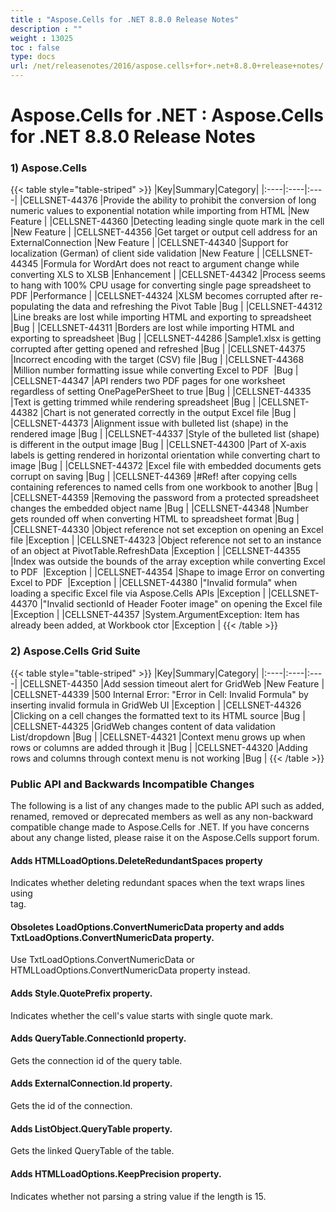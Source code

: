 ```yaml
---
title : "Aspose.Cells for .NET 8.8.0 Release Notes" 
description : "" 
weight : 13025 
toc : false
type: docs
url: /net/releasenotes/2016/aspose.cells+for+.net+8.8.0+release+notes/
---
```


# Aspose.Cells for .NET : Aspose.Cells for .NET 8.8.0 Release Notes


### 1) Aspose.Cells

{{< table style="table-striped" >}}
|Key|Summary|Category|
|:----|:----|:----|
|CELLSNET-44376  |Provide the ability to prohibit the conversion of long numeric values to exponential notation while importing from HTML  |New Feature  |
|CELLSNET-44360  |Detecting leading single quote mark in the cell  |New Feature  |
|CELLSNET-44356  |Get target or output cell address for an ExternalConnection  |New Feature  |
|CELLSNET-44340  |Support for localization (German) of client side validation  |New Feature  |
|CELLSNET-44345  |Formula for WordArt does not react to argument change while converting XLS to XLSB  |Enhancement  |
|CELLSNET-44342  |Process seems to hang with 100% CPU usage for converting single page spreadsheet to PDF  |Performance  |
|CELLSNET-44324  |XLSM becomes corrupted after re-populating the data and refreshing the Pivot Table  |Bug  |
|CELLSNET-44312  |Line breaks are lost while importing HTML and exporting to spreadsheet  |Bug  |
|CELLSNET-44311  |Borders are lost while importing HTML and exporting to spreadsheet  |Bug  |
|CELLSNET-44286  |Sample1.xlsx is getting corrupted after getting opened and refreshed  |Bug  |
|CELLSNET-44375  |Incorrect encoding with the target (CSV) file  |Bug  |
|CELLSNET-44368  |Million number formatting issue while converting Excel to PDF   |Bug  |
|CELLSNET-44347  |API renders two PDF pages for one worksheet regardless of setting OnePagePerSheet to true  |Bug  |
|CELLSNET-44335  |Text is getting trimmed while rendering spreadsheet  |Bug  |
|CELLSNET-44382  |Chart is not generated correctly in the output Excel file  |Bug  |
|CELLSNET-44373  |Alignment issue with bulleted list (shape) in the rendered image  |Bug  |
|CELLSNET-44337  |Style of the bulleted list (shape) is different in the output image  |Bug  |
|CELLSNET-44300  |Part of X-axis labels is getting rendered in horizontal orientation while converting chart to image  |Bug  |
|CELLSNET-44372  |Excel file with embedded documents gets corrupt on saving  |Bug  |
|CELLSNET-44369  |#Ref! after copying cells containing references to named cells from one workbook to another  |Bug  |
|CELLSNET-44359  |Removing the password from a protected spreadsheet changes the embedded object name  |Bug  |
|CELLSNET-44348  |Number gets rounded off when converting HTML to spreadsheet format  |Bug  |
|CELLSNET-44330  |Object reference not set exception on opening an Excel file  |Exception  |
|CELLSNET-44323  |Object reference not set to an instance of an object at PivotTable.RefreshData  |Exception  |
|CELLSNET-44355  |Index was outside the bounds of the array exception while converting Excel to PDF   |Exception  |
|CELLSNET-44354  |Shape to image Error on converting Excel to PDF   |Exception  |
|CELLSNET-44380  |"Invalid formula" when loading a specific Excel file via Aspose.Cells APIs  |Exception  |
|CELLSNET-44370  |"Invalid sectionId of Header Footer image" on opening the Excel file  |Exception  |
|CELLSNET-44357  |System.ArgumentException: Item has already been added, at Workbook ctor  |Exception  |
{{< /table >}}

### 2) Aspose.Cells Grid Suite

{{< table style="table-striped" >}}
|Key|Summary|Category|
|:----|:----|:----|
|CELLSNET-44350  |Add session timeout alert for GridWeb  |New Feature  |
|CELLSNET-44339  |500 Internal Error: "Error in Cell: Invalid Formula" by inserting invalid formula in GridWeb UI  |Exception  |
|CELLSNET-44326  |Clicking on a cell changes the formatted text to its HTML source  |Bug  |
|CELLSNET-44325  |GridWeb changes content of data validation List/dropdown  |Bug  |
|CELLSNET-44321  |Context menu grows up when rows or columns are added through it  |Bug  |
|CELLSNET-44320  |Adding rows and columns through context menu is not working  |Bug  |
{{< /table >}}

### Public API and Backwards Incompatible Changes

The following is a list of any changes made to the public API such as added, renamed, removed or deprecated members as well as any non-backward compatible change made to Aspose.Cells for .NET. If you have concerns about any change listed, please raise it on the Aspose.Cells support forum.

#### Adds HTMLLoadOptions.DeleteRedundantSpaces property

Indicates whether deleting redundant spaces when the text wraps lines using <br>tag.

#### Obsoletes LoadOptions.ConvertNumericData property and adds TxtLoadOptions.ConvertNumericData property.

Use TxtLoadOptions.ConvertNumericData or HTMLLoadOptions.ConvertNumericData property instead.

#### Adds Style.QuotePrefix property.

Indicates whether the cell's value starts with single quote mark.

#### Adds QueryTable.ConnectionId property.

Gets the connection id of the query table.

#### Adds ExternalConnection.Id property.

Gets the id of the connection.

#### Adds ListObject.QueryTable property.

Gets the linked QueryTable of the table.

#### Adds HTMLLoadOptions.KeepPrecision property.

Indicates whether not parsing a string value if the length is 15.

